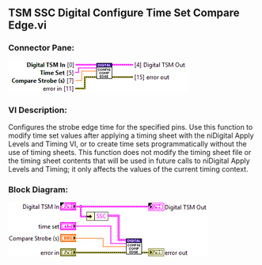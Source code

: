 ## **TSM SSC Digital Configure Time Set Compare Edge.vi**
### Connector Pane:
![alt text](/docs/images/Instrument%20Control/Digital/Pin%20Levels%20and%20Timing/TSM%20SSC%20Digital%20Configure%20Time%20Set%20Compare%20Edge.vic.png "TSM SSC Digital Configure Time Set Compare Edge.vi connector pane")

### VI Description:
Configures the strobe edge time for the specified pins. Use this function to modify time set values after applying a timing sheet with the niDigital Apply Levels and Timing VI, or to create time sets programmatically without the use of timing sheets. This function does not modify the timing sheet file or the timing sheet contents that will be used in future calls to niDigital Apply Levels and Timing; it only affects the values of the current timing context.

### Block Diagram:
![alt text](/docs/images/Instrument%20Control/Digital/Pin%20Levels%20and%20Timing/TSM%20SSC%20Digital%20Configure%20Time%20Set%20Compare%20Edge.vid.png "TSM SSC Digital Configure Time Set Compare Edge.vi block diagram")
